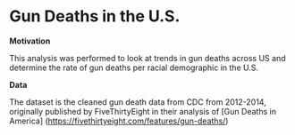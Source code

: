 # Gun Deaths in the U.S.

**Motivation**

This analysis was performed to look at trends in gun deaths across US and determine the rate of gun deaths per racial demographic in the U.S. 

**Data**

The dataset is the cleaned gun death data from  CDC from 2012-2014, originally published by FiveThirtyEight in their analysis of [Gun Deaths in America] (https://fivethirtyeight.com/features/gun-deaths/)

